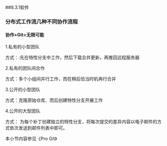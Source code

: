 ##8.3.1软件

### 分布式工作流几种不同协作流程

#### **协作+Git=无限可能**

1.私有的小型团队

方式：:先在特性分支中工作，然后下载合并更新，再推回远程服务器

2.私有的团队间合作

方式：多个小组间并行工作，而在稍后恰当时机再行合并

3.公开的小型团队

方式：克隆原始仓库、而后创建特性分支开展工作

4.公开的大型团队

方式： 为每个补丁创建独立的特性分支，将每次提交的差异内容以电子邮件的方式依次发送到邮件列表中即可。

本小节内容参见《Pro Git》
